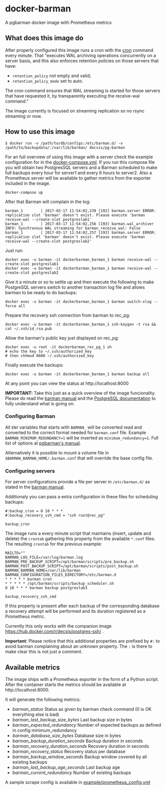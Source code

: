 # docker-barman
A pgbarman docker image with Prometheus metrics

## What does this image do

After properly configured this image runs a cron with the [cron](http://docs.pgbarman.org/release/2.1/index.html#cron) command every minute. That "executes WAL archiving operations concurrently on a server basis, and this also enforces retention policies on those servers that have:

* `retention_policy` not empty and valid;
* `retention_policy_mode` set to auto.

The cron command ensures that WAL streaming is started for those servers that have requested it, by transparently executing the receive-wal command."

The image currently is focused on streaming replication so no rsync streaming or now.

## How to use this image

    $ docker run -v /path/to/db/configs:/etc/barman.d/ -v /path/to/backupdata/:/var/lib/barman/ decsis/pg-barman

For an full overview of using this image with a server check the example configuration for in the [docker-compose.yml](https://github.com/DECSIS/docker-barman/blob/master/docker-compose.yml). If you run this compose file you will obtain two PostgresSQL servers and a Barman scheduled to make full backups every hour for server1 and every 6 hours to server2. Also a Prometheus server will be available to gather metrics from the exporter included in the image.

    docker-compose up

After that Barman will complain in the log:

    barman_1        | 2017-03-17 11:54:02,239 [192] barman.server ERROR: replication slot 'barman' doesn't exist. Please execute 'barman receive-wal --create-slot postgreslab1'
    barman_1        | 2017-03-17 11:54:02,256 [193] barman.wal_archiver INFO: Synchronous WAL streaming for barman_receive_wal: False
    barman_1        | 2017-03-17 11:54:02,257 [193] barman.server ERROR: replication slot 'barman' doesn't exist. Please execute 'barman receive-wal --create-slot postgreslab2'

Just run:

    docker exec -u barman -it dockerbarman_barman_1 barman receive-wal --create-slot postgreslab1
    docker exec -u barman -it dockerbarman_barman_1 barman receive-wal --create-slot postgreslab2

Give it a minute or so to settle up and then execute the following to make PostgreSQL servers switch to another transaction log file and allows barman to be ready to do backups:

    docker exec -u barman -it dockerbarman_barman_1 barman switch-xlog --force all
    
Prepare the recovery ssh connection from barman to rec_pg:

    docker exec -u barman -it dockerbarman_barman_1 ssh-keygen -t rsa && cat ~/.ssh/id_rsa.pub

Allow the barman's public key just displayed on rec_pg: 

    docker exec -u root -it dockerbarman_rec_pg_1 sh 
    # echo the key to ~/.ssh/authorized_key 
    # then chhmod 0600 ~/.ssh/authorized_key

Finally execute the backups:

    docker exec -u barman -it dockerbarman_barman_1 barman backup all

At any point you can view the status at http://localhost:8000

**IMPORTANT:** Take this just as a quick overview of the image funcionality. Please do read the [barman manual](http://docs.pgbarman.org/release/2.1/index.html) and the [PostgreSQL documentation](https://www.postgresql.org/docs/current/static/) to fully understand what is going on.

### Configuring Barman

All `ENV` variables that starts with `BARMAN_` will be converted read and converted to the correct format needed for `barman.conf` file. Example `BARMAN_MINIMUM_REDUNDANCY=1` will be inserted as `minimum_redundancy=1`. Full list of options at [pgbarman's manual](http://docs.pgbarman.org/release/2.1/barman.5.html#options).


Alternatively it is possible to mount a volume file in `$BARMAN_BARMAN_HOME/.barman.conf` that will override the base config file.

### Configuring servers

For server configurations provide a file per server in `/etc/barman.d/` as stated in the [barman manual](http://docs.pgbarman.org/release/2.1/index.html#configuration).

Additionaly you can pass a extra configuration in these files for scheduling backups:

    #:backup_cron = 0 10 * * *
    #:backup_recovery_ssh_cmd = "ssh root@rec_pg"

`backup_cron` 

The image runs a every minute script that maintains (insert, update and delete) the `crontab` gathering this property from the available `*.conf` files. The resulting `crontab` for the previous example:

    MAILTO=""
    BARMAN_LOG_FILE=/var/log/barman.log
    BARMAN_PRE_BACKUP_SCRIPT=/opt/barman/scripts/pre_backup.sh
    BARMAN_POST_BACKUP_SCRIPT=/opt/barman/scripts/post_backup.sh
    BARMAN_BARMAN_HOME=/var/lib/barman
    BARMAN_CONFIGURATION_FILES_DIRECTORY=/etc/barman.d
    * * * * * barman cron
    * * * * * /opt/barman/scripts/backup_scheduler.sh
    0 10 * * * barman backup postgreslab3

`backup_recovery_ssh_cmd`

If this property is present after each backup of the corresponding database a recovery attempt will be performed and its duration registered as a Prometheus metric.

Currently this only works with the companion image https://hub.docker.com/r/decsis/postgres-ssh/ .

**Important**: Please notice that this additional properties are prefixed by `#:` to avoid barman complaining about an unknown property. The `:` is there to make clear this is not just a comment.

## Available metrics

The image ships with a Prometheus exporter in the form of a Python script. After the container starts the metrics should be available at http://localhost:8000.

It will generate the following metrics:

* *barman_status* Status as given by barman check command (0 is OK everything else is bad)
* *barman_last_backup_size_bytes* Last backup size in bytes
* *barman_expected_redundancy* Number of expected backups as defined in config minimum_redundancy
* *barman_database_size_bytes* Database size in bytes
* *barman_backup_duration_seconds* Backup duration in seconds
* *barman_recovery_duration_seconds* Recovery duration in seconds
* *barman_recovery_status* Recovery status per database
* *barman_backup_window_seconds* Backup window covered by all existing backups
* *barman_last_backup_age_seconds* Last backup age
* *barman_current_redundancy* Number of existing backups

A sample scrape config is available in [example/prometheus_config.yml](https://github.com/DECSIS/docker-barman/blob/master/example/prometheus_config.yml)
